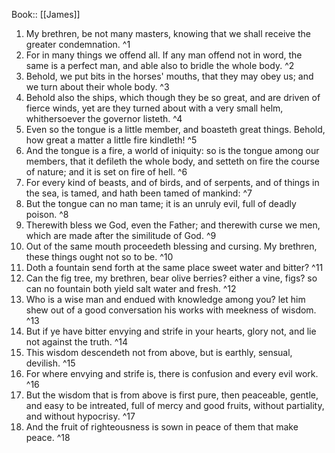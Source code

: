  Book:: [[James]]
 1. My brethren, be not many masters, knowing that we shall receive the greater condemnation. ^1
 2. For in many things we offend all. If any man offend not in word, the same is a perfect man, and able also to bridle the whole body. ^2
 3. Behold, we put bits in the horses' mouths, that they may obey us; and we turn about their whole body. ^3
 4. Behold also the ships, which though they be so great, and are driven of fierce winds, yet are they turned about with a very small helm, whithersoever the governor listeth. ^4
 5. Even so the tongue is a little member, and boasteth great things. Behold, how great a matter a little fire kindleth! ^5
 6. And the tongue is a fire, a world of iniquity: so is the tongue among our members, that it defileth the whole body, and setteth on fire the course of nature; and it is set on fire of hell. ^6
 7. For every kind of beasts, and of birds, and of serpents, and of things in the sea, is tamed, and hath been tamed of mankind: ^7
 8. But the tongue can no man tame; it is an unruly evil, full of deadly poison. ^8
 9. Therewith bless we God, even the Father; and therewith curse we men, which are made after the similitude of God. ^9
 10. Out of the same mouth proceedeth blessing and cursing. My brethren, these things ought not so to be. ^10
 11. Doth a fountain send forth at the same place sweet water and bitter? ^11
 12. Can the fig tree, my brethren, bear olive berries? either a vine, figs? so can no fountain both yield salt water and fresh. ^12
 13. Who is a wise man and endued with knowledge among you? let him shew out of a good conversation his works with meekness of wisdom. ^13
 14. But if ye have bitter envying and strife in your hearts, glory not, and lie not against the truth. ^14
 15. This wisdom descendeth not from above, but is earthly, sensual, devilish. ^15
 16. For where envying and strife is, there is confusion and every evil work. ^16
 17. But the wisdom that is from above is first pure, then peaceable, gentle, and easy to be intreated, full of mercy and good fruits, without partiality, and without hypocrisy. ^17
 18. And the fruit of righteousness is sown in peace of them that make peace. ^18
